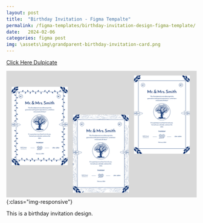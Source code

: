 ```yaml
---
layout: post
title:  "Birthday Invitation - Figma Tempalte"
permalink: /figma-templates/birthday-invitation-design-figma-template/
date:   2024-02-06
categories: figma post
img: \assets\img\grandparent-birthday-invitation-card.png
---
```



<a class="button" href="https://www.figma.com/community/file/1336458576131941150/grandparent-birthday-ceremony-invitation-card-figma" target="_blank">Click Here Dulpicate</a>

![image-title-here](\assets\img\grandparent-birthday-invitation-card.png){:class="img-responsive"}

This is a birthday invitation design.  